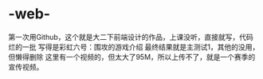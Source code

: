 # -web-
第一次用Github，这个就是大二下前端设计的作品，上课没听，直接就写，代码烂的一批
写得是彩虹六号：围攻的游戏介绍
最终结果就是主测试1，其他的没用，但懒得删除
这里有一个视频的，但太大了95M，所以上传不了，就是一个赛季的宣传视频。
